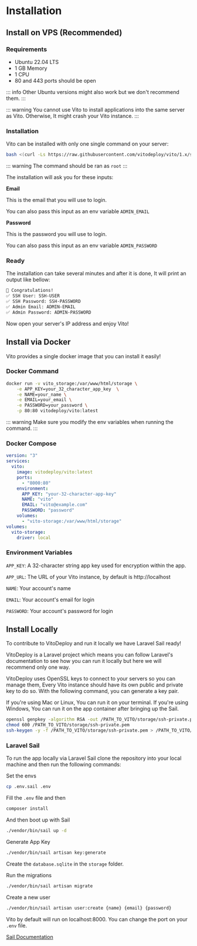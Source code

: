 # Installation

## Install on VPS (Recommended)

### Requirements

- Ubuntu 22.04 LTS
- 1 GB Memory
- 1 CPU
- 80 and 443 ports should be open

::: info
Other Ubuntu versions might also work but we don't recommend them.
:::

::: warning
You cannot use Vito to install applications into the same server as Vito. Otherwise, It might crash your Vito instance.
:::

### Installation

Vito can be installed with only one single command on your server:

```sh
bash <(curl -Ls https://raw.githubusercontent.com/vitodeploy/vito/1.x/scripts/install.sh)
```

::: warning
The command should be ran as `root`
:::

The installation will ask you for these inputs:

**Email**

This is the email that you will use to login.

You can also pass this input as an env variable `ADMIN_EMAIL`

**Password**

This is the password you will use to login.

You can also pass this input as an env variable `ADMIN_PASSWORD`

### Ready

The installation can take several minutes and after it is done, It will print an output like bellow:

```txt
🎉 Congratulations!
✅ SSH User: SSH-USER
✅ SSH Password: SSH-PASSWORD
✅ Admin Email: ADMIN-EMAIL
✅ Admin Password: ADMIN-PASSWORD
```

Now open your server's IP address and enjoy Vito!

## Install via Docker

Vito provides a single docker image that you can install it easily!

### Docker Command

```sh
docker run -v vito_storage:/var/www/html/storage \
    -e APP_KEY=your_32_character_app_key  \
    -e NAME=your_name \
    -e EMAIL=your_email \
    -e PASSWORD=your_password \
    -p 80:80 vitodeploy/vito:latest
```

::: warning
Make sure you modify the env variables when running the command.
:::

### Docker Compose

```yaml
version: "3"
services:
  vito:
    image: vitodeploy/vito:latest
    ports:
      - "8000:80"
    environment:
      APP_KEY: "your-32-character-app-key"
      NAME: "vito"
      EMAIL: "vito@example.com"
      PASSWORD: "password"
    volumes:
      - "vito-storage:/var/www/html/storage"
volumes:
  vito-storage:
    driver: local
```

### Environment Variables

`APP_KEY`: A 32-character string app key used for encryption within the app.

`APP_URL`: The URL of your Vito instance, by default is http://localhost

`NAME`: Your account's name

`EMAIL`: Your account's email for login

`PASSWORD`: Your account's password for login

## Install Locally

To contribute to VitoDeploy and run it locally we have Laravel Sail ready!

VitoDeploy is a Laravel project which means you can follow Laravel's documentation to see how you can run it locally but here we will recommend only one way.

VitoDeploy uses OpenSSL keys to connect to your servers so you can manage them, Every Vito instance should have its own public and private key to do so. With the following command, you can generate a key pair.

If you're using Mac or Linux, You can run it on your terminal. If you're using Windows, You can run it on the app container after bringing up the Sail.

```sh
openssl genpkey -algorithm RSA -out /PATH_TO_VITO/storage/ssh-private.pem
chmod 600 /PATH_TO_VITO/storage/ssh-private.pem
ssh-keygen -y -f /PATH_TO_VITO/storage/ssh-private.pem > /PATH_TO_VITO/storage/ssh-public.key
```

### Laravel Sail

To run the app locally via Laravel Sail clone the repository into your local machine and then run the following commands:

Set the envs

```sh
cp .env.sail .env
```

Fill the `.env` file and then

```sh
composer install
```

And then boot up with Sail

```sh
./vendor/bin/sail up -d
```

Generate App Key

```sh
./vendor/bin/sail artisan key:generate
```

Create the `database.sqlite` in the `storage` folder.

Run the migrations

```sh
./vendor/bin/sail artisan migrate
```

Create a new user

```sh
./vendor/bin/sail artisan user:create {name} {email} {password}
```

Vito by default will run on localhost:8000. You can change the port on your `.env` file.

[Sail Documentation](https://laravel.com/docs/10.x/sail)
